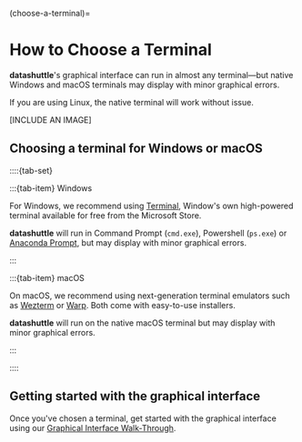 (choose-a-terminal)=

# How to Choose a Terminal

**datashuttle**'s graphical interface can run in almost any terminal—but
native Windows and macOS terminals may display with minor graphical errors.

If you are using Linux, the native terminal will work without issue.


[INCLUDE AN IMAGE]

## Choosing a terminal for Windows or macOS

::::{tab-set}

:::{tab-item} Windows

For Windows, we recommend using
[Terminal](https://apps.microsoft.com/detail/9n0dx20hk701?rtc=1&hl=en-gb&gl=GB),
Window's own high-powered terminal available for free from the
Microsoft Store.

**datashuttle** will run in Command Prompt (`cmd.exe`), Powershell (`ps.exe`)
or [Anaconda Prompt](https://docs.anaconda.com/free/anaconda/getting-started/index.html),
but may display with minor graphical errors.

:::

:::{tab-item} macOS

On macOS, we recommend using next-generation terminal emulators such
as [Wezterm](https://wezfurlong.org/wezterm/index.html)
or [Warp](https://warp.dev/).
Both come with easy-to-use installers.

**datashuttle** will run on the native macOS terminal but may display
with minor graphical errors.

:::

::::

## Getting started with the graphical interface

Once you've chosen a terminal, get started with the
graphical interface using our
[Graphical Interface Walk-Through](gui_walkthrough).
